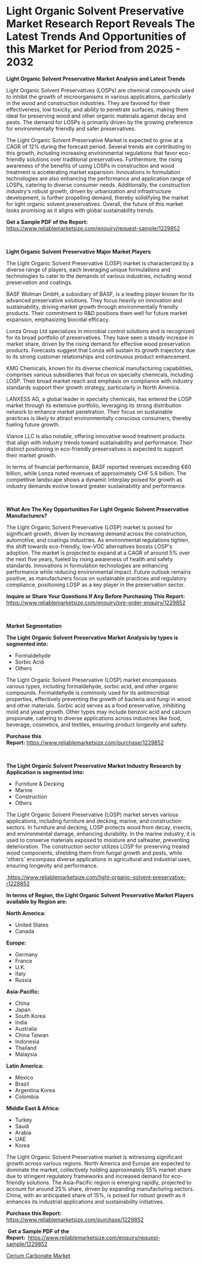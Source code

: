 <p><h1>Light Organic Solvent Preservative Market Research Report Reveals The Latest Trends And Opportunities of this Market for Period from 2025 - 2032</h1></p><p><strong>Light Organic Solvent Preservative Market Analysis and Latest Trends</strong></p>
<p><p>Light Organic Solvent Preservatives (LOSPs) are chemical compounds used to inhibit the growth of microorganisms in various applications, particularly in the wood and construction industries. They are favored for their effectiveness, low toxicity, and ability to penetrate surfaces, making them ideal for preserving wood and other organic materials against decay and pests. The demand for LOSPs is primarily driven by the growing preference for environmentally friendly and safer preservatives.</p><p>The Light Organic Solvent Preservative Market is expected to grow at a CAGR of 12% during the forecast period. Several trends are contributing to this growth, including increasing environmental regulations that favor eco-friendly solutions over traditional preservatives. Furthermore, the rising awareness of the benefits of using LOSPs in construction and wood treatment is accelerating market expansion. Innovations in formulation technologies are also enhancing the performance and application range of LOSPs, catering to diverse consumer needs. Additionally, the construction industry's robust growth, driven by urbanization and infrastructure development, is further propelling demand, thereby solidifying the market for light organic solvent preservatives. Overall, the future of this market looks promising as it aligns with global sustainability trends.</p></p>
<p><strong>Get a Sample PDF of the Report:&nbsp;</strong> <a href="https://www.reliablemarketsize.com/enquiry/request-sample/1229852?utm_campaign=3226&utm_medium=2&utm_source=Github&utm_content=ia&utm_term=01042025&utm_id=light-organic-solvent-preservative">https://www.reliablemarketsize.com/enquiry/request-sample/1229852</a></p>
<p>&nbsp;</p>
<p><strong>Light Organic Solvent Preservative Major Market Players</strong></p>
<p><p>The Light Organic Solvent Preservative (LOSP) market is characterized by a diverse range of players, each leveraging unique formulations and technologies to cater to the demands of various industries, including wood preservation and coatings. </p><p>BASF Wolman GmbH, a subsidiary of BASF, is a leading player known for its advanced preservative solutions. They focus heavily on innovation and sustainability, driving market growth through environmentally friendly products. Their commitment to R&D positions them well for future market expansion, emphasizing biocidal efficacy.</p><p>Lonza Group Ltd specializes in microbial control solutions and is recognized for its broad portfolio of preservatives. They have seen a steady increase in market share, driven by the rising demand for effective wood preservation products. Forecasts suggest that Lonza will sustain its growth trajectory due to its strong customer relationships and continuous product enhancement.</p><p>KMG Chemicals, known for its diverse chemical manufacturing capabilities, comprises various subsidiaries that focus on specialty chemicals, including LOSP. Their broad market reach and emphasis on compliance with industry standards support their growth strategy, particularly in North America.</p><p>LANXESS AG, a global leader in specialty chemicals, has entered the LOSP market through its extensive portfolio, leveraging its strong distribution network to enhance market penetration. Their focus on sustainable practices is likely to attract environmentally conscious consumers, thereby fueling future growth.</p><p>Viance LLC is also notable, offering innovative wood treatment products that align with industry trends toward sustainability and performance. Their distinct positioning in eco-friendly preservatives is expected to support their market growth.</p><p>In terms of financial performance, BASF reported revenues exceeding €60 billion, while Lonza noted revenues of approximately CHF 5.6 billion. The competitive landscape shows a dynamic interplay poised for growth as industry demands evolve toward greater sustainability and performance.</p></p>
<p>&nbsp;</p>
<p><strong>What Are The Key Opportunities For Light Organic Solvent Preservative Manufacturers?</strong></p>
<p><p>The Light Organic Solvent Preservative (LOSP) market is poised for significant growth, driven by increasing demand across the construction, automotive, and coatings industries. As environmental regulations tighten, the shift towards eco-friendly, low-VOC alternatives boosts LOSP's adoption. The market is projected to expand at a CAGR of around 5% over the next five years, fueled by rising awareness of health and safety standards. Innovations in formulation technologies are enhancing performance while reducing environmental impact. Future outlook remains positive, as manufacturers focus on sustainable practices and regulatory compliance, positioning LOSP as a key player in the preservation sector.</p></p>
<p><strong>Inquire or Share Your Questions If Any Before Purchasing This Report:</strong> <a href="https://www.reliablemarketsize.com/enquiry/pre-order-enquiry/1229852?utm_campaign=3226&utm_medium=2&utm_source=Github&utm_content=ia&utm_term=01042025&utm_id=light-organic-solvent-preservative">https://www.reliablemarketsize.com/enquiry/pre-order-enquiry/1229852</a></p>
<p>&nbsp;</p>
<p><strong>Market Segmentation</strong></p>
<p><strong>The Light Organic Solvent Preservative Market Analysis by types is segmented into:</strong></p>
<p><ul><li>Formaldehyde</li><li>Sorbic Acid</li><li>Others</li></ul></p>
<p><p>The Light Organic Solvent Preservative (LOSP) market encompasses various types, including formaldehyde, sorbic acid, and other organic compounds. Formaldehyde is commonly used for its antimicrobial properties, effectively preventing the growth of bacteria and fungi in wood and other materials. Sorbic acid serves as a food preservative, inhibiting mold and yeast growth. Other types may include benzoic acid and calcium propionate, catering to diverse applications across industries like food, beverage, cosmetics, and textiles, ensuring product longevity and safety.</p></p>
<p><strong>Purchase this Report:&nbsp;</strong><a href="https://www.reliablemarketsize.com/purchase/1229852?utm_campaign=3226&utm_medium=2&utm_source=Github&utm_content=ia&utm_term=01042025&utm_id=light-organic-solvent-preservative">https://www.reliablemarketsize.com/purchase/1229852</a></p>
<p>&nbsp;</p>
<p><strong>The Light Organic Solvent Preservative Market Industry Research by Application is segmented into:</strong></p>
<p><ul><li>Furniture & Decking</li><li>Marine</li><li>Construction</li><li>Others</li></ul></p>
<p><p>The Light Organic Solvent Preservative (LOSP) market serves various applications, including furniture and decking, marine, and construction sectors. In furniture and decking, LOSP protects wood from decay, insects, and environmental damage, enhancing durability. In the marine industry, it is used to conserve materials exposed to moisture and saltwater, preventing deterioration. The construction sector utilizes LOSP for preserving treated wood components, shielding them from fungal growth and pests, while 'others' encompass diverse applications in agricultural and industrial uses, ensuring longevity and performance.</p></p>
<p><a href="https://www.reliablemarketsize.com/light-organic-solvent-preservative-r1229852?utm_campaign=3226&utm_medium=2&utm_source=Github&utm_content=ia&utm_term=01042025&utm_id=light-organic-solvent-preservative">&nbsp;https://www.reliablemarketsize.com/light-organic-solvent-preservative-r1229852</a></p>
<p><strong>In terms of Region, the Light Organic Solvent Preservative Market Players available by Region are:</strong></p>
<p>
    <p> <strong> North America: </strong>
        <ul>
            <li>United States</li>
            <li>Canada</li>
        </ul>
        </p> 
    <p> <strong> Europe: </strong>
        <ul>
            <li>Germany</li>
            <li>France</li>
            <li>U.K.</li>
            <li>Italy</li>
            <li>Russia</li>
        </ul>
        </p> 
    <p> <strong> Asia-Pacific: </strong>
        <ul>
            <li>China</li>
            <li>Japan</li>
            <li>South Korea</li>
            <li>India</li>
            <li>Australia</li>
            <li>China Taiwan</li>
            <li>Indonesia</li>
            <li>Thailand</li>
            <li>Malaysia</li>
        </ul>
        </p> 
    <p> <strong> Latin America: </strong>
        <ul>
            <li>Mexico</li>
            <li>Brazil</li>
            <li>Argentina Korea</li>
            <li>Colombia</li>
        </ul>
        </p> 
    <p> <strong> Middle East & Africa: </strong>
        <ul>
            <li>Turkey</li>
            <li>Saudi</li>
            <li>Arabia</li>
            <li>UAE</li>
            <li>Korea</li>
        </ul>
    </p>
    </p>
<p><p>The Light Organic Solvent Preservative market is witnessing significant growth across various regions. North America and Europe are expected to dominate the market, collectively holding approximately 55% market share due to stringent regulatory frameworks and increased demand for eco-friendly solutions. The Asia-Pacific region is emerging rapidly, projected to account for around 25% share, driven by expanding manufacturing sectors. China, with an anticipated share of 15%, is poised for robust growth as it enhances its industrial applications and sustainability initiatives.</p></p>
<p><strong>Purchase this Report: </strong><a href="https://www.reliablemarketsize.com/purchase/1229852?utm_campaign=3226&utm_medium=2&utm_source=Github&utm_content=ia&utm_term=01042025&utm_id=light-organic-solvent-preservative">https://www.reliablemarketsize.com/purchase/1229852</a></p>
<p>&nbsp;<strong>Get a Sample PDF of the Report:&nbsp;&nbsp;</strong><a href="https://www.reliablemarketsize.com/enquiry/request-sample/1229852?utm_campaign=3226&utm_medium=2&utm_source=Github&utm_content=ia&utm_term=01042025&utm_id=light-organic-solvent-preservative">https://www.reliablemarketsize.com/enquiry/request-sample/1229852</a></p>
<p><strong></strong></p>
<p><p><a href="https://github.com/bedelibekwe58/Market-Research-Report-List-1/blob/main/cerium-carbonate-market.md?utm_campaign=3226&utm_medium=2&utm_source=Github&utm_content=ia&utm_term=01042025&utm_id=light-organic-solvent-preservative">Cerium Carbonate Market</a></p></p>